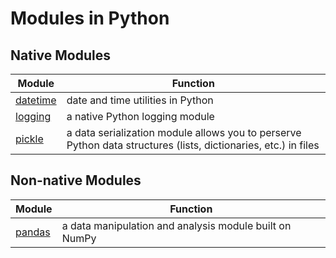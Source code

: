 # Modules in Python

## Native Modules
| Module | Function |
| ------ | -------- |
| [datetime](https://github.com/EthanC2/Notes-and-Writeups/blob/main/Python/Modules/datetime.md) | date and time utilities in Python |
| [logging](https://github.com/EthanC2/Notes-and-Writeups/blob/main/Python/Modules/Logging.md) | a native Python logging module |
| [pickle](https://github.com/EthanC2/Notes-and-Writeups/blob/main/Python/Modules/Pickling.md) | a data serialization module allows you to perserve Python data structures (lists, dictionaries, etc.) in files |

## Non-native Modules
| Module | Function |
| ------ | -------- |
| [pandas](https://github.com/EthanC2/Notes-and-Writeups/blob/main/Python/Modules/Pandas.md) | a data manipulation and analysis module built on NumPy |
